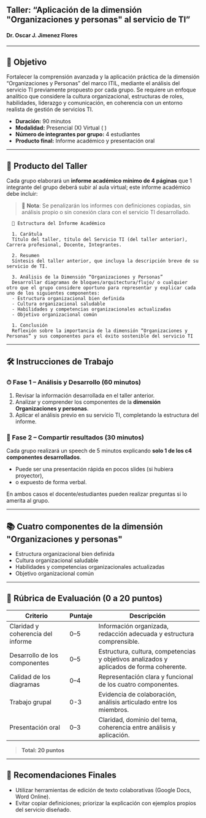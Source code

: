 ## Taller: “Aplicación de la dimensión "Organizaciones y personas" al servicio de TI”
#### Dr. Oscar J. Jimenez Flores

---

## 🎯 Objetivo

Fortalecer la comprensión avanzada y la aplicación práctica de la dimensión “Organizaciones y Personas” del marco ITIL, mediante el análisis del servicio TI previamente propuesto por cada grupo. Se requiere un enfoque analítico que considere la cultura organizacional, estructuras de roles, habilidades, liderazgo y comunicación, en coherencia con un entorno realista de gestión de servicios TI.

- **Duración:** 90 minutos  
- **Modalidad:** Presencial (X)    Virtual ( )  
- **Número de integrantes por grupo:** 4 estudiantes  
- **Producto final:** Informe académico y presentación oral

---

## 📄 Producto del Taller  
Cada grupo elaborará un **informe académico mínimo de 4 páginas** que 1 integrante del grupo deberá subir al aula virtual; este informe académico debe incluir:

> 🔺 **Nota**: Se penalizarán los informes con definiciones copiadas, sin análisis propio o sin conexión clara con el servicio TI desarrollado.
> 
      📑 Estructura del Informe Académico

      1. Carátula
      Título del taller, título del Servicio TI (del taller anterior), Carrera profesional, Docente, Integrantes.

      2. Resumen  
      Síntesis del taller anterior, que incluya la descripción breve de su servicio de TI.

      3. Análisis de la Dimensión “Organizaciones y Personas”
      Desarrollar diagramas de bloques/arquitectura/flujo/ o cualquier otro que el grupo considere oportuno para representar y explicar cada uno de los siguientes componentes:
      - Estructura organizacional bien definida
      - Cultura organizacional saludable
      - Habilidades y competencias organizacionales actualizadas
      - Objetivo organizacional común
  
      1. Conclusión  
      Reflexión sobre la importancia de la dimensión “Organizaciones y Personas” y sus componentes para el éxito sostenible del servicio TI

---

## 🛠 Instrucciones de Trabajo

### ⏱ Fase 1 – Análisis y Desarrollo (60 minutos)
1. Revisar la información desarrollada en el taller anterior.
2. Analizar y comprender los componentes de la **dimensión Organizaciones y personas**.
3. Aplicar el análisis previo en su servicio TI, completando la estructura del informe.

### 💬 Fase 2 – Compartir resultados (30 minutos)
Cada grupo realizará un speech de 5 minutos explicando **solo 1 de los c4 componentes desarrollados**.

- Puede ser una presentación rápida en pocos slides (si hubiera proyector),
- o expuesto de forma verbal.

En ambos casos el docente/estudiantes pueden realizar preguntas si lo amerita al grupo.

---

## 📚 Cuatro componentes de la dimensión "Organizaciones y personas"

- Estructura organizacional bien definida
- Cultura organizacional saludable
- Habilidades y competencias organizacionales actualizadas
- Objetivo organizacional común

---

## 🧮 Rúbrica de Evaluación (0 a 20 puntos)

| **Criterio**             | **Puntaje** | **Descripción**                                                         |
| -------------------------------------- | ----------- | ----------------------------------------------------------------------------- |
| Claridad y coherencia del informe               | 0–5         | Información organizada, redacción adecuada y estructura comprensible.            |
| Desarrollo de los componentes          | 0–5         | Estructura, cultura, competencias y objetivos analizados y aplicados de forma coherente.  |
| Calidad de los diagramas        | 0–4         | Representación clara y funcional de los cuatro componentes.  |
| Trabajo grupal | 0-3         | Evidencia de colaboración, análisis articulado entre los miembros.              |
| Presentación oral                      | 0–3         | Claridad, dominio del tema, coherencia entre análisis y aplicación.       |




> **Total: 20 puntos**

---

## 📌 Recomendaciones Finales

- Utilizar herramientas de edición de texto colaborativas (Google Docs, Word Online).
- Evitar copiar definiciones; priorizar la explicación con ejemplos propios del servicio diseñado.
